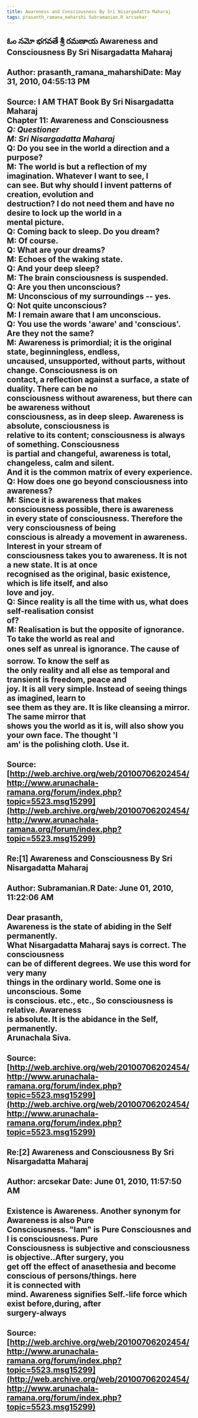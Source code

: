 ```yaml
--- 
title: Awareness and Consciousness By Sri Nisargadatta Maharaj   
tags: prasanth_ramana_maharshi Subramanian.R arcsekar  
---  
```

## ఓం నమో భగవతే శ్రీ రమణాయ Awareness and Consciousness By Sri Nisargadatta Maharaj  
Author: prasanth_ramana_maharshiDate: May 31, 2010, 04:55:13 PM  
---  
**Source: I AM THAT Book By Sri Nisargadatta Maharaj   
Chapter 11: Awareness and Consciousness**   
 _Q: Questioner   
M: Sri Nisargadatta Maharaj_   
Q: Do you see in the world a direction and a purpose?   
M: The world is but a reflection of my imagination. Whatever I want to see, I  
can see. But why should I invent patterns of creation, evolution and  
destruction? I do not need them and have no desire to lock up the world in a  
mental picture.   
Q: Coming back to sleep. Do you dream?   
M: Of course.   
Q: What are your dreams?   
M: Echoes of the waking state.   
Q: And your deep sleep?   
M: The brain consciousness is suspended.   
Q: Are you then unconscious?   
M: Unconscious of my surroundings -- yes.   
Q: Not quite unconscious?   
M: I remain aware that I am unconscious.   
Q: You use the words 'aware' and 'conscious'. Are they not the same?   
M: Awareness is primordial; it is the original state, beginningless, endless,  
uncaused, unsupported, without parts, without change. Consciousness is on  
contact, a reflection against a surface, a state of duality. **There can be no  
consciousness without awareness, but there can be awareness without  
consciousness, as in deep sleep. Awareness is absolute, consciousness is  
relative to its content; consciousness is always of something. Consciousness  
is partial and changeful, awareness is total, changeless, calm and silent.**  
And it is the common matrix of every experience.   
Q: How does one go beyond consciousness into awareness?   
M: Since it is awareness that makes consciousness possible, there is awareness  
in every state of consciousness. Therefore the very consciousness of being  
conscious is already a movement in awareness. Interest in your stream of  
consciousness takes you to awareness. It is not a new state. It is at once  
recognised as the original, basic existence, which is life itself, and also  
love and joy.   
Q: Since reality is all the time with us, what does self-realisation consist  
of?   
M: Realisation is but the opposite of ignorance. To take the world as real and  
ones self as unreal is ignorance. The cause of sorrow. **To know the self as  
the only reality and all else as temporal and transient is freedom, peace and  
joy.** It is all very simple. Instead of seeing things as imagined, learn to  
see them as they are. It is like cleansing a mirror. The same mirror that  
shows you the world as it is, will also show you your own face. The thought 'I  
am' is the polishing cloth. Use it.
 ---  
Source:[http://web.archive.org/web/20100706202454/http://www.arunachala-ramana.org/forum/index.php?topic=5523.msg15299](http://web.archive.org/web/20100706202454/http://www.arunachala-ramana.org/forum/index.php?topic=5523.msg15299)   
---  

## Re:[1] Awareness and Consciousness By Sri Nisargadatta Maharaj  
Author: Subramanian.R       Date: June 01, 2010, 11:22:06 AM  
---  
Dear prasanth,   
Awareness is the state of abiding in the Self permanently.   
What Nisargadatta Maharaj says is correct. The consciousness   
can be of different degrees. We use this word for very many   
things in the ordinary world. Some one is unconscious. Some   
is conscious. etc., etc., So consciousness is relative. Awareness   
is absolute. It is the abidance in the Self, permanently.   
Arunachala Siva.
 ---  
Source:[http://web.archive.org/web/20100706202454/http://www.arunachala-ramana.org/forum/index.php?topic=5523.msg15299](http://web.archive.org/web/20100706202454/http://www.arunachala-ramana.org/forum/index.php?topic=5523.msg15299)   
---  

## Re:[2] Awareness and Consciousness By Sri Nisargadatta Maharaj  
Author: arcsekar            Date: June 01, 2010, 11:57:50 AM  
---  
Existence is Awareness. Another synonym for Awareness is also Pure  
Consciousness. "Iam" is Pure Consciousnes and I is consciousness. Pure  
Consciousness is subjective and consciousness is objective..After surgery, you  
get off the effect of anasethesia and become conscious of persons/things. here  
it is connected with   
mind. Awareness signifies Self.-life force which exist before,during, after  
surgery-always
 ---  
Source:[http://web.archive.org/web/20100706202454/http://www.arunachala-ramana.org/forum/index.php?topic=5523.msg15299](http://web.archive.org/web/20100706202454/http://www.arunachala-ramana.org/forum/index.php?topic=5523.msg15299)   
---  

